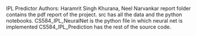 IPL Predictor
Authors: Haramrit Singh Khurana, Neel Narvankar
report folder contains the pdf report of the project.
src has all the data and the python notebooks.
CS584_IPL_NeuralNet is the python file in which neural net is implemented
CS584_IPL_Prediction has the rest of the source code.
